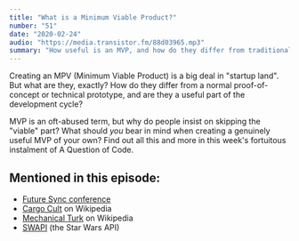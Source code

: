 ```yaml
---
title: "What is a Minimum Viable Product?"
number: "51"
date: "2020-02-24"
audio: "https://media.transistor.fm/88d03965.mp3"
summary: "How useful is an MVP, and how do they differ from traditional prototypes?"
---
```


Creating an MPV (Minimum Viable Product) is a big deal in "startup land". But what are they, exactly? How do they differ from a normal proof-of-concept or technical prototype, and are they a useful part of the development cycle?

MVP is an oft-abused term, but why do people insist on skipping the "viable" part? What should *you* bear in mind when creating a genuinely useful MVP of your own? Find out all this and more in this week's fortuitous instalment of A Question of Code.

## Mentioned in this episode:

* [Future Sync conference](https://futuresync.co.uk/)
* [Cargo Cult](https://en.wikipedia.org/wiki/Cargo_cult) on Wikipedia
* [Mechanical Turk](https://en.wikipedia.org/wiki/The_Turk) on Wikipedia
* [SWAPI](https://swapi.co/) (the Star Wars API)